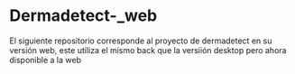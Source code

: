# Dermadetect-_web
El siguiente repositorio corresponde al proyecto de dermadetect en su versión web, este utiliza el mismo back que la versiión desktop pero ahora disponible a la web
